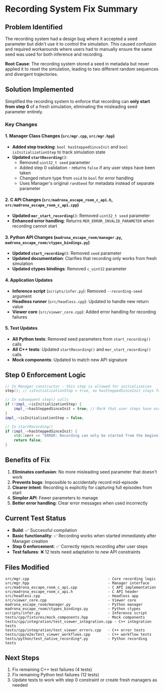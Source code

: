 # Recording System Fix Summary

## Problem Identified
The recording system had a design bug where it accepted a seed parameter but didn't use it to control the simulation. This caused confusion and required workarounds where users had to manually ensure the same seed was used for both inference and recording.

**Root Cause**: The recording system stored a seed in metadata but never applied it to reset the simulation, leading to two different random sequences and divergent trajectories.

## Solution Implemented
Simplified the recording system to enforce that recording can **only start from step 0** of a fresh simulation, eliminating the misleading seed parameter entirely.

### Key Changes

#### 1. Manager Class Changes (`src/mgr.cpp`, `src/mgr.hpp`)
- **Added step tracking**: `bool hasSteppedSinceInit` and `bool isInitializationStep` to track simulation state
- **Updated `startRecording()`**: 
  - Removed `uint32_t seed` parameter
  - Added step 0 validation - returns `false` if any user steps have been taken
  - Changed return type from `void` to `bool` for error handling
  - Uses Manager's original `randSeed` for metadata instead of separate parameter

#### 2. C API Changes (`src/madrona_escape_room_c_api.h`, `src/madrona_escape_room_c_api.cpp`)
- **Updated `mer_start_recording()`**: Removed `uint32_t seed` parameter
- **Enhanced error handling**: Returns `MER_ERROR_INVALID_PARAMETER` when recording cannot start

#### 3. Python API Changes (`madrona_escape_room/manager.py`, `madrona_escape_room/ctypes_bindings.py`)
- **Updated `start_recording()`**: Removed `seed` parameter
- **Updated documentation**: Clarifies that recording only works from fresh simulation
- **Updated ctypes bindings**: Removed `c_uint32` parameter

#### 4. Application Updates
- **Inference script** (`scripts/infer.py`): Removed `--recording-seed` argument
- **Headless runner** (`src/headless.cpp`): Updated to handle new return value
- **Viewer core** (`src/viewer_core.cpp`): Added error handling for recording failures

#### 5. Test Updates
- **All Python tests**: Removed seed parameters from `start_recording()` calls
- **All C++ tests**: Updated `startRecording()` and `mer_start_recording()` calls
- **Mock components**: Updated to match new API signature

## Step 0 Enforcement Logic
```cpp
// In Manager constructor - this step is allowed for initialization
step(); // isInitializationStep = true, so hasSteppedSinceInit stays false

// In subsequent step() calls
if (!impl_->isInitializationStep) {
    impl_->hasSteppedSinceInit = true; // Mark that user steps have occurred
}
impl_->isInitializationStep = false;

// In startRecording()
if (impl_->hasSteppedSinceInit) {
    std::cerr << "ERROR: Recording can only be started from the beginning of a fresh simulation\n";
    return false;
}
```

## Benefits of Fix
1. **Eliminates confusion**: No more misleading seed parameter that doesn't work
2. **Prevents bugs**: Impossible to accidentally record mid-episode 
3. **Clearer intent**: Recording is explicitly for capturing full episodes from start
4. **Simpler API**: Fewer parameters to manage
5. **Better error handling**: Clear error messages when used incorrectly

## Current Test Status
- **Build**: ✅ Successful compilation
- **Basic functionality**: ✅ Recording works when started immediately after Manager creation
- **Step 0 enforcement**: ✅ Correctly rejects recording after user steps
- **Test failures**: ❌ 12 tests need adaptation to new API constraints

## Files Modified
```
src/mgr.cpp                                    - Core recording logic
src/mgr.hpp                                    - Manager interface
src/madrona_escape_room_c_api.cpp              - C API implementation  
src/madrona_escape_room_c_api.h                - C API header
src/headless.cpp                               - Headless app
src/viewer_core.cpp                            - Viewer core
madrona_escape_room/manager.py                 - Python manager
madrona_escape_room/ctypes_bindings.py         - Python ctypes
scripts/infer.py                               - Inference script
tests/cpp/fixtures/mock_components.hpp         - Mock components
tests/cpp/integration/test_viewer_integration.cpp - C++ integration tests
tests/cpp/integration/test_viewer_errors.cpp   - C++ error tests
tests/cpp/e2e/test_viewer_workflows.cpp        - C++ workflow tests
tests/python/test_native_recording*.py         - Python recording tests
```

## Next Steps
1. Fix remaining C++ test failures (4 tests)
2. Fix remaining Python test failures (12 tests)
3. Update tests to work with step 0 constraint or create fresh managers as needed